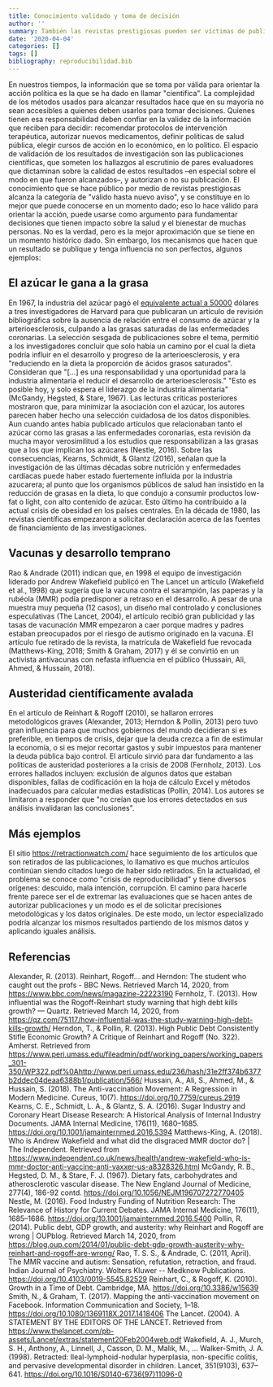 ```yaml
---
title: Conocimiento validado y toma de decisión
author: ''
summary: También las revistas prestigiosas pueden ser víctimas de publicaciones de mala
date: '2020-04-04'
categories: []
tags: []
bibliography: reproducibilidad.bib
---
```



En nuestros tiempos, la información que se toma por válida para orientar la acción política es la que se ha dado en llamar "científica". La complejidad de los métodos usados para alcanzar resultados hace que en su mayoría no sean accesibles a quienes deben usarlos para tomar decisiones. Quienes tienen esa responsabilidad deben confiar en la validez de la información que reciben para decidir: recomendar protocolos de intervención terapéutica, autorizar nuevos medicamentos, definir políticas de salud pública, elegir cursos de acción en lo económico, en lo político. El espacio de validación de los resultados de investigación son las publicaciones científicas, que someten los hallazgos al escrutinio de pares evaluadores que dictaminan sobre la calidad de estos resultados –en especial sobre el modo en que fueron alcanzados–, y autorizan o no su publicación. El conocimiento que se hace público por medio de revistas prestigiosas alcanza la categoría de "válido hasta nuevo aviso", y se constituye en lo mejor que puede conocerse en un momento dado; eso lo hace válido para orientar la acción, puede usarse como argumento para fundamentar decisiones que tienen impacto sobre la salud y el bienestar de muchas personas. No es la verdad, pero es la mejor aproximación que se tiene en un momento histórico dado.
Sin embargo, los mecanismos que hacen que un resultado se publique y tenga influencia no son perfectos, algunos ejemplos:

## El azúcar le gana a la grasa
En 1967, la industria del azúcar pagó el [equivalente actual a 50000](https://www.nytimes.com/2016/09/13/well/eat/how-the-sugar-industry-shifted-blame-to-fat.html) dólares a tres investigadores de Harvard para que publicaran un artículo de revisión bibliográfica sobre la ausencia de relación entre el consumo de azúcar y la arterioesclerosis, culpando a las grasas saturadas de las enfermedades coronarias. La selección sesgada de publicaciones sobre el tema, permitió a los investigadores concluir que solo había un camino por el cual la dieta podría influir en el desarrollo y progreso de la arterioesclerosis, y era "reduciendo en la dieta la proporción de ácidos grasos saturados". Consideran que "[…] es una responsabilidad y una oportunidad para la industria alimentaria el reducir el desarrollo de arterioesclerosis." "Esto es posible hoy, y solo espera el liderazgo de la industria alimentaria"  (McGandy, Hegsted, & Stare, 1967). Las lecturas críticas posteriores mostraron que, para minimizar la asociación con el azúcar, los autores parecen haber hecho una selección cuidadosa de los datos  disponibles. Aun cuando antes había publicado artículos que relacionaban tanto el azúcar como las grasas a las enfermedades coronarias, esta revisión da mucha mayor verosimilitud a los estudios que responsabilizan a las grasas que a los que implican los azúcares (Nestle, 2016). Sobre las consecuencias, Kearns, Schmidt, & Glantz (2016), señalan que la investigación de las últimas décadas sobre nutrición y enfermedades cardíacas puede haber estado fuertemente influida por la industria azucarera; al punto que los organismos públicos de salud han insistido en la reducción de grasas en la dieta, lo que condujo a consumir productos low-fat o light, con alto contenido de azúcar. Esto último ha contribuido a la actual crisis de obesidad en los países centrales.
En la década de 1980, las revistas científicas empezaron a solicitar declaración acerca de las fuentes de financiamiento de las investigaciones.

## Vacunas y desarrollo temprano
Rao & Andrade (2011) indican que, en 1998 el equipo de investigación liderado por Andrew Wakefield publicó en The Lancet un artículo (Wakefield et al., 1998) que sugería que la vacuna contra el sarampión, las paperas y la rubéola (MMR) podía predisponer a retraso en el desarrollo. A pesar de una muestra muy pequeña (12 casos),  un diseño mal controlado y conclusiones especulativas (The Lancet, 2004), el artículo recibió gran publicidad y las tasas de vacunación MMR empezaron a caer porque madres y padres estaban preocupados por el riesgo de autismo originado en la vacuna.
El artículo fue retirado de la revista, la matrícula de Wakefield fue revocada (Matthews-King, 2018; Smith & Graham, 2017) y él se convirtió en un activista antivacunas con nefasta influencia en el público (Hussain, Ali, Ahmed, & Hussain, 2018).

## Austeridad científicamente avalada
En el artículo de Reinhart & Rogoff (2010), se hallaron errores metodológicos graves (Alexander, 2013; Herndon & Pollin, 2013) pero tuvo gran influencia para que muchos gobiernos del mundo decidieran si es preferible, en tiempos de crisis, dejar que la deuda crezca a fin de estimular la economía, o si es mejor recortar gastos y subir impuestos para mantener la deuda pública bajo control. El artículo sirvió para dar fundamento a las políticas de austeridad posteriores a la crisis de 2008 (Fernholz, 2013). Los errores hallados incluyen: exclusión de algunos datos que estaban disponibles, fallas de codificación en la hoja de cálculo Excel y métodos inadecuados para calcular medias estadísticas (Pollin, 2014).
Los autores se limitaron a responder que "no creían que los errores detectados en sus análisis invalidaran las conclusiones".

## Más ejemplos
El sitio https://retractionwatch.com/ hace seguimiento de los artículos que son retirados de las publicaciones, lo llamativo es que muchos artículos continúan siendo citados luego de haber sido retirados.
En la actualidad, el problema se conoce como "crisis de reproducibilidad" y tiene diversos orígenes: descuido, mala intención, corrupción. El camino para hacerle frente parece ser el de extremar las evaluaciones que se hacen antes de autorizar publicaciones y un modo es el de solicitar precisiones metodológicas y los datos originales. De este modo, un lector especializado podría alcanzar los mismos resultados partiendo de los mismos datos y aplicando iguales análisis.

## Referencias
Alexander, R. (2013). Reinhart, Rogoff... and Herndon: The student who caught out the profs - BBC News. Retrieved March 14, 2020, from https://www.bbc.com/news/magazine-22223190
Fernholz, T. (2013). How influential was the Rogoff-Reinhart study warning that high debt kills growth? — Quartz. Retrieved March 14, 2020, from https://qz.com/75117/how-influential-was-the-study-warning-high-debt-kills-growth/
Herndon, T., & Pollin, R. (2013). High Public Debt Consistently Stifle Economic Growth? A Critique of Reinhart and Rogoff (No. 322). Amherst. Retrieved from https://www.peri.umass.edu/fileadmin/pdf/working_papers/working_papers_301-350/WP322.pdf%0Ahttp://www.peri.umass.edu/236/hash/31e2ff374b6377b2ddec04deaa6388b1/publication/566/
Hussain, A., Ali, S., Ahmed, M., & Hussain, S. (2018). The Anti-vaccination Movement: A Regression in Modern Medicine. Cureus, 10(7). https://doi.org/10.7759/cureus.2919
Kearns, C. E., Schmidt, L. A., & Glantz, S. A. (2016). Sugar Industry and Coronary Heart Disease Research: A Historical Analysis of Internal Industry Documents. JAMA Internal Medicine, 176(11), 1680–1685. https://doi.org/10.1001/jamainternmed.2016.5394
Matthews-King, A. (2018). Who is Andrew Wakefield and what did the disgraced MMR doctor do? | The Independent. Retrieved from https://www.independent.co.uk/news/health/andrew-wakefield-who-is-mmr-doctor-anti-vaccine-anti-vaxxer-us-a8328326.html
McGandy, R. B., Hegsted, D. M., & Stare, F. J. (1967). Dietary fats, carbohydrates and atherosclerotic vascular disease. The New England Journal of Medicine, 277(4), 186-92 contd. https://doi.org/10.1056/NEJM196707272770405
Nestle, M. (2016). Food Industry Funding of Nutrition Research: The Relevance of History for Current Debates. JAMA Internal Medicine, 176(11), 1685–1686. https://doi.org/10.1001/jamainternmed.2016.5400
Pollin, R. (2014). Public debt, GDP growth, and austerity: why Reinhart and Rogoff are wrong | OUPblog. Retrieved March 14, 2020, from https://blog.oup.com/2014/01/public-debt-gdp-growth-austerity-why-reinhart-and-rogoff-are-wrong/
Rao, T. S. S., & Andrade, C. (2011, April). The MMR vaccine and autism: Sensation, refutation, retraction, and fraud. Indian Journal of Psychiatry. Wolters Kluwer -- Medknow Publications. https://doi.org/10.4103/0019-5545.82529
Reinhart, C., & Rogoff, K. (2010). Growth in a Time of Debt. Cambridge, MA. https://doi.org/10.3386/w15639
Smith, N., & Graham, T. (2017). Mapping the anti-vaccination movement on Facebook. Information Communication and Society, 1–18. https://doi.org/10.1080/1369118X.2017.1418406
The Lancet. (2004). A STATEMENT BY THE EDITORS OF THE LANCET. Retrieved from https://www.thelancet.com/pb-assets/Lancet/extras/statement20Feb2004web.pdf
Wakefield, A. J., Murch, S. H., Anthony, A., Linnell, J., Casson, D. M., Malik, M., … Walker-Smith, J. A. (1998). Retracted: Ileal-lymphoid-nodular hyperplasia, non-specific colitis, and pervasive developmental disorder in children. Lancet, 351(9103), 637–641. https://doi.org/10.1016/S0140-6736(97)11096-0

